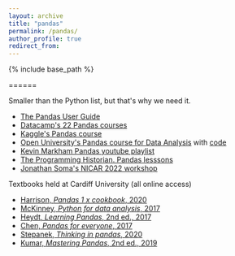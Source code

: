 ```yaml
---
layout: archive
title: "pandas"
permalink: /pandas/
author_profile: true
redirect_from:
---
```


{% include base_path %}

======

Smaller than the Python list, but that's why we need it.

- [The Pandas User Guide](https://pandas.pydata.org/docs/user_guide/index.html)
- [Datacamp's 22 Pandas courses](https://app.datacamp.com/search?q=pandas)
- [Kaggle's Pandas course](https://www.kaggle.com/learn/pandas)
- [Open University's Pandas course for Data Analysis](https://www.open.edu/openlearn/ocw/mod/oucontent/view.php?id=83244) with [code](https://github.com/mwermelinger/Learn-to-code-for-data-analysis)
- [Kevin Markham Pandas youtube playlist](https://www.youtube.com/playlist?list=PL5-da3qGB5IBITZj_dYSFqnd_15JgqwA6)
- [The Programming Historian. Pandas lesssons](https://programminghistorian.org/en/lessons/?search=pandas)
- [Jonathan Soma's NICAR 2022 workshop](https://github.com/jsoma/NICAR22-pandas)


Textbooks held at Cardiff University (all online access)

- [Harrison, *Pandas 1 x cookbook*, 2020](https://librarysearch.cardiff.ac.uk/permalink/f/1tfrs8a/44CAR_ALMA51156095570002420)
- [McKinney, *Python for data analysis*, 2017](https://librarysearch.cardiff.ac.uk/permalink/f/1tfrs8a/44CAR_ALMA51125415750002420)
- [Heydt, *Learning Pandas*, 2nd ed., 2017](https://librarysearch.cardiff.ac.uk/permalink/f/djvk49/TN_cdi_igpublishing_primary_PACKT0000405)
- [Chen, *Pandas for everyone*, 2017](https://librarysearch.cardiff.ac.uk/permalink/f/1tfrs8a/44CAR_ALMA51125210150002420)
- [Stepanek, *Thinking in pandas*, 2020](https://librarysearch.cardiff.ac.uk/permalink/f/djvk49/TN_cdi_askewsholts_vlebooks_9781484258392)
- [Kumar, *Mastering Pandas*, 2nd ed., 2019](https://librarysearch.cardiff.ac.uk/permalink/f/djvk49/TN_cdi_safari_books_9781789343236)
